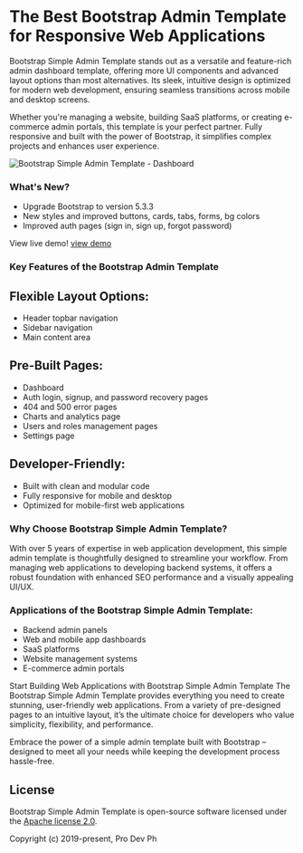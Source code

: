 # The Best Bootstrap Admin Template for Responsive Web Applications
Bootstrap Simple Admin Template stands out as a versatile and feature-rich admin dashboard template, offering more UI components and advanced layout options than most alternatives. Its sleek, intuitive design is optimized for modern web development, ensuring seamless transitions across mobile and desktop screens.

Whether you're managing a website, building SaaS platforms, or creating e-commerce admin portals, this template is your perfect partner. Fully responsive and built with the power of Bootstrap, it simplifies complex projects and enhances user experience.

![Bootstrap Simple Admin Template - Dashboard](https://i.postimg.cc/xjG9yLNw/bootstrap-simple-admin-template.png)

### What's New?
- Upgrade Bootstrap to version 5.3.3
- New styles and improved buttons, cards, tabs, forms, bg colors
- Improved auth pages (sign in, sign up, forgot password)

View live demo!
[view demo](https://pro-dev-ph.github.io/bootstrap-simple-admin-template/)

### Key Features of the Bootstrap Admin Template
## Flexible Layout Options:
 - Header topbar navigation
 - Sidebar navigation
 - Main content area

## Pre-Built Pages:
 - Dashboard
 - Auth login, signup, and password recovery pages
 - 404 and 500 error pages
 - Charts and analytics page
 - Users and roles management pages
 - Settings page

## Developer-Friendly:
 - Built with clean and modular code
 - Fully responsive for mobile and desktop
 - Optimized for mobile-first web applications

### Why Choose Bootstrap Simple Admin Template?
With over 5 years of expertise in web application development, this simple admin template is thoughtfully designed to streamline your workflow. From managing web applications to developing backend systems, it offers a robust foundation with enhanced SEO performance and a visually appealing UI/UX.

### Applications of the Bootstrap Simple Admin Template:
 - Backend admin panels
 - Web and mobile app dashboards
 - SaaS platforms
 - Website management systems
 - E-commerce admin portals

Start Building Web Applications with Bootstrap Simple Admin Template
The Bootstrap Simple Admin Template provides everything you need to create stunning, user-friendly web applications. From a variety of pre-designed pages to an intuitive layout, it’s the ultimate choice for developers who value simplicity, flexibility, and performance.

Embrace the power of a simple admin template built with Bootstrap – designed to meet all your needs while keeping the development process hassle-free.

## License

Bootstrap Simple Admin Template is open-source software licensed under the [Apache license 2.0](http://www.apache.org/licenses/LICENSE-2.0).

Copyright (c) 2019-present, Pro Dev Ph

